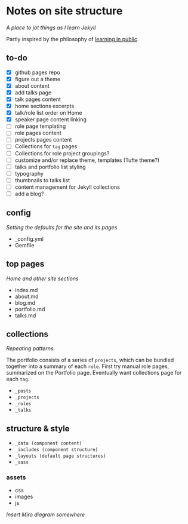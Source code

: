 # Notes on site structure

*A place to jot things as I learn Jekyll*

Partly inspired by the philosophy of [learning in public](https://www.swyx.io/learn-in-public/).

## to-do

- [x] github pages repo
- [x] figure out a theme
- [x] about content
- [x] add talks page
- [x] talk pages content
- [x] home sections excerpts
- [x] talk/role list order on Home
- [x] speaker page content linking
- [ ] role page templating
- [ ] role pages content
- [ ] projects pages content
- [ ] Collections for `tag` pages
- [ ] Collections for role project groupings?
- [ ] customize and/or replace theme, templates (Tufte theme?)
- [ ] talks and portfolio list styling
- [ ] typography
- [ ] thumbnails to talks list
- [ ] content management for Jekyll collections
- [ ] add a blog?

## config

*Setting the defaults for the site and its pages*

- _config.yml
- Gemfile

## top pages

*Home and other site sections*

- index.md
- about.md
- blog.md
- portfolio.md
- talks.md

## collections

*Repeating patterns.* 

The portfolio consists of a series of `projects`, which can be bundled together into a summary of each `role`. First try manual role pages, summarized on the Portfolio page. Eventually want collections page for each `tag`.

- `_posts`
- `_projects`
- `_roles`
- `_talks`

## structure & style

- `_data (component content)`
- `_includes (component structure)`
- `_layouts (default page structures)`
- `_sass`

### assets

- css
- images
- js

*Insert Miro diagram somewhere*